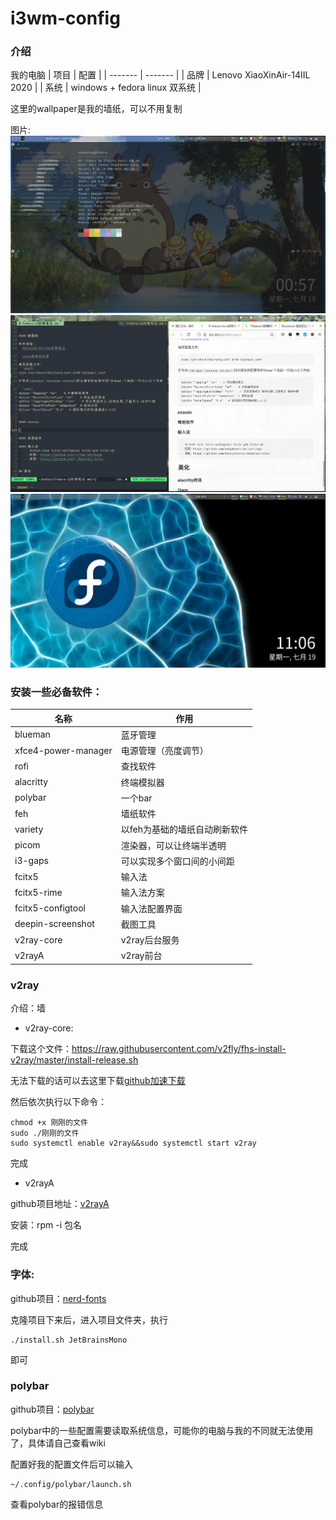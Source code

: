 # i3wm-config

### 介绍

我的电脑
| 项目    | 配置                          |
| ------- | -------                       |
| 品牌    | Lenovo XiaoXinAir-14IIL 2020  |
| 系统    | windows + fedora linux 双系统 |

这里的wallpaper是我的墙纸，可以不用复制

图片:
![show](./show.png)
![nvim2](./nvim2.png)
![desktop](./desktop.png)

### 安装一些必备软件：

| 名称                | 作用                          |
| -------             | --------                      |
| blueman             | 蓝牙管理                      |
| xfce4-power-manager | 电源管理（亮度调节）          |
| rofi                | 查找软件                      |
| alacritty           | 终端模拟器                    |
| polybar             | 一个bar                       |
| feh                 | 墙纸软件                      |
| variety             | 以feh为基础的墙纸自动刷新软件 |
| picom               | 渲染器，可以让终端半透明      |
| i3-gaps             | 可以实现多个窗口间的小间距    |
| fcitx5              | 输入法                        |
| fcitx5-rime         | 输入法方案                    |
| fcitx5-configtool   | 输入法配置界面                |
| deepin-screenshot   | 截图工具                      |
| v2ray-core          | v2ray后台服务                 |
| v2rayA              | v2ray前台                     |


### v2ray

介绍：墙

- v2ray-core:

下载这个文件：https://raw.githubusercontent.com/v2fly/fhs-install-v2ray/master/install-release.sh

无法下载的话可以去这里下载[github加速下载](https://d.serctl.com/)

然后依次执行以下命令：
```shell
chmod +x 刚刚的文件
sudo ./刚刚的文件
sudo systemctl enable v2ray&&sudo systemctl start v2ray
```
完成

- v2rayA

github项目地址：[v2rayA](https://github.com/v2rayA/v2rayA)

安装：rpm -i 包名

完成


### 字体:

github项目：[nerd-fonts](https://github.com/ryanoasis/nerd-fonts)

克隆项目下来后，进入项目文件夹，执行
```shell
./install.sh JetBrainsMono 
```
即可

### polybar

github项目：[polybar](https://github.com/polybar/polybar)

polybar中的一些配置需要读取系统信息，可能你的电脑与我的不同就无法使用了，具体请自己查看wiki

配置好我的配置文件后可以输入
```shell
~/.config/polybar/launch.sh
```
查看polybar的报错信息
